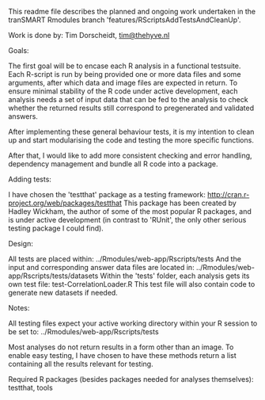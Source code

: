 This readme file describes the planned and ongoing work undertaken in the tranSMART Rmodules branch 'features/RScriptsAddTestsAndCleanUp'.

Work is done by:
Tim Dorscheidt, tim@thehyve.nl


Goals:

The first goal will be to encase each R analysis in a functional testsuite. Each R-script is run by being provided one or more data files and some arguments, after which data and image files are expected in return. To ensure minimal stability of the R code under active development, each analysis needs a set of input data that can be fed to the analysis to check whether the returned results still correspond to pregenerated and validated answers. 

After implementing these general behaviour tests, it is my intention to clean up and start modularising the code and testing the more specific functions.

After that, I would like to add more consistent checking and error handling, dependency management and bundle all R code into a package.


Adding tests:

I have chosen the 'testthat' package as a testing framework:
http://cran.r-project.org/web/packages/testthat
This package has been created by Hadley Wickham, the author of some of the most popular R packages, and is under active development (in contrast to 'RUnit', the only other serious testing package I could find).


Design:

All tests are placed within:
../Rmodules/web-app/Rscripts/tests
And the input and corresponding answer data files are located in:
../Rmodules/web-app/Rscripts/tests/datasets
Within the 'tests' folder, each analysis gets its own test file:
test-CorrelationLoader.R
This test file will also contain code to generate new datasets if needed.


Notes:

All testing files expect your active working directory within your R session to be set to:
../Rmodules/web-app/Rscripts/tests

Most analyses do not return results in a form other than an image. To enable easy testing, I have chosen to have these methods return a list containing all the results relevant for testing.

Required R packages (besides packages needed for analyses themselves): testthat, tools

